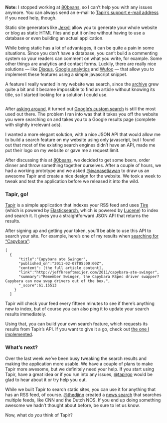 <p class="small">
<strong>Note:</strong> I stopped working at <a href="http://80beans.com">80beans</a>, so I can&#8217;t help you with any issues anymore. You can always send an e-mail to <a href="mailto:help@tapirgo.com">Tapir&#8217;s support e-mail address</a> if you need help, though.
</p>
<p>Static site generators like <a href="https://github.com/mojombo/jekyll">Jekyll</a> allow you to generate your whole website or blog as static <span class="caps">HTML</span> files and put it online without having to use a database or even building an actual application.</p>
<p>While being static has a lot of advantages, it can be quite a pain in some situations. Since you don&#8217;t have a database, you can&#8217;t build a commenting system so your readers can comment on what you write, for example. Some other things are analytics and contact forms. Luckily, there are really nice solutions &#8212; like <a href="http://discus.com">Disqus</a>, <a href="http://google.com/analytics">Google analytics</a> and <a href="http://wufoo.com">Wufoo</a> &#8212; that allow you to implement these features using a simple javascript snippet.</p>
<p>A feature I really wanted in my website was search, since the <a href="/archive">archive</a> grew quite a bit and it became impossible to find an article without knowing its title, so I started looking for a solution I could use.</p>
<p><a href="http://tapirgo.com"><img src="http://jeffkreeftmeijer.com/images/tapirgo.png" alt=""></a></p>
<p>After <a href="http://twitter.com/#!/jkreeftmeijer/status/62928349399490560">asking around</a>, it turned out <a href="http://www.google.com/cse/">Google&#8217;s custom search</a> is still the most used out there. The problem I ran into was that it takes you off the website you were searching on and takes you to a Google results page (complete with slightly irrelevant ads).</p>
<p>I wanted a more elegant solution, with a nice <span class="caps">JSON</span> <span class="caps">API</span> that would allow me to build a search feature on my website using only javascript, but I found out that most of the existing search engines didn&#8217;t have an <span class="caps">API</span>, made me put their logo on my website or gave me a request limit.</p>
<p>After discussing this at <a href="http://80beans.com">80beans</a>, we decided to get some beers, order dinner and throw something together ourselves. After a couple of hours, we had a working prototype and we asked <a href="http://twitter.com/ivanasetiawan" title="Ivana Setiawan">@ivanasetiawan</a> to draw us an awesome Tapir and create a nice design for the website. We took a week to tweak and test the application before we released it into the wild.</p>
<h3>Tapir, go!</h3>
<p><a href="http://tapirgo.com">Tapir</a> is a simple application that indexes your <span class="caps">RSS</span> feed and uses <a href="https://github.com/karmi/tire">Tire</a> (which is powered by <a href="http://www.elasticsearch.org">Elasticsearch</a>, which is powered by <a href="http://lucene.apache.org">Lucene</a>) to index and search it. It gives you a straightforward <span class="caps">JSON</span> <span class="caps">API</span> that returns the results.</p>
<p>After signing up and getting your token, you&#8217;ll be able to use this <span class="caps">API</span> to search your site. For example, here&#8217;s one of my results when <a href="http://tapirgo.com/api/1/search.json?token=4dbfc79e3f61b05b53000011&amp;query=capybara">searching for &#8220;Capybara&#8221;</a>:</p>
<pre><code>[
  {
      "title":"Capybara ate Swinger",
      "published_on":"2011-02-07T05:00:00Z",
      "content": [the full article content],
      "link":"http://jeffkreeftmeijer.com/2011/capybara-ate-swinger",
      "summary":"Remember Swinger, the Capybara RSpec driver swapper? Capybara can now swap drivers out of the box.",
      "_score":61.15513
    }
  ]</code></pre>
<p>Tapir will check your feed every fifteen minutes to see if there&#8217;s anything new to index, but of course you can also ping it to update your search results immediately.</p>
<p>Using that, you can build your own search feature, which requests its results from Tapir&#8217;s <span class="caps">API</span>. If you want to give it a go, check out <a href="http://jeffkreeftmeijer.com/search/?query=capybara">the one I implemented</a>.</p>
<h3>What&#8217;s next?</h3>
<p>Over the last week we&#8217;ve been busy tweaking the search results and making the application more usable. We have a couple of plans to make Tapir more awesome, but we definitely need your help. If you start using Tapir, have a great idea or if you run into any issues, <a href="http://twitter.com/tapirgo" title="Tapir">@tapirgo</a> would be glad to hear about it or try help you out.</p>
<p>While we built Tapir to search static sites, you can use it for anything that has an <span class="caps">RSS</span> feed, of course. <a href="http://twitter.com/thedjinn" title="Emil Loer">@thedjinn</a> created a <a href="http://emilloer.com/2011/05/04/searching-the-news-with-tapir/">news search</a> that searches multiple feeds, like <span class="caps">CNN</span> and the Dutch <span class="caps">NOS</span>. If you end up doing something awesome we hadn&#8217;t thought about before, be sure to let us know.</p>
<p>Now, what do <em>you</em> think of Tapir?</p>